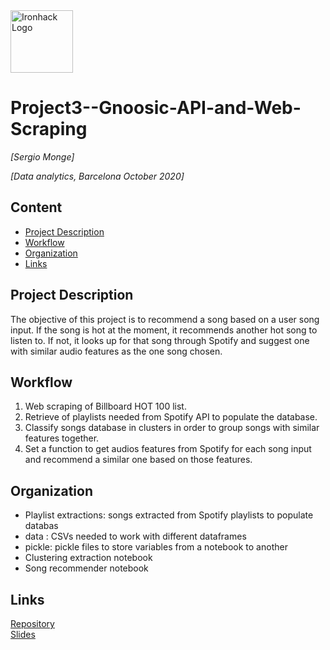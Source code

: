 <img src="https://bit.ly/2VnXWr2" alt="Ironhack Logo" width="100"/>

# Project3--Gnoosic-API-and-Web-Scraping
*[Sergio Monge]*

*[Data analytics, Barcelona October 2020]*

## Content
- [Project Description](#project-description)
- [Workflow](#workflow)
- [Organization](#organization)
- [Links](#links)


## Project Description
The objective of this project is to recommend a song based on a user song input. If the song is hot at the moment, it recommends another hot song to listen to. If not, it looks up for that song through Spotify and suggest one with similar audio features as the one song chosen.


## Workflow
1. Web scraping of Billboard HOT 100 list.
2. Retrieve of playlists needed from Spotify API to populate the database.
3. Classify songs database in clusters in order to group songs with similar features together.
4. Set a function to get audios features from Spotify for each song input and recommend a similar one based on those features.



## Organization
- Playlist extractions: songs extracted from Spotify playlists to populate databas
- data : CSVs needed to work with different dataframes
- pickle: pickle files to store variables from a notebook to another
- Clustering extraction notebook
- Song recommender notebook

## Links

[Repository](https://github.com/segis23/Project3--Gnoosic-API-and-Web-Scraping)  
[Slides](https://docs.google.com/presentation/d/1PBQWmFM-ytWRXd7KKyfvhmGApEHsmJSEldTMHib1r_g/edit?usp=sharing)  
